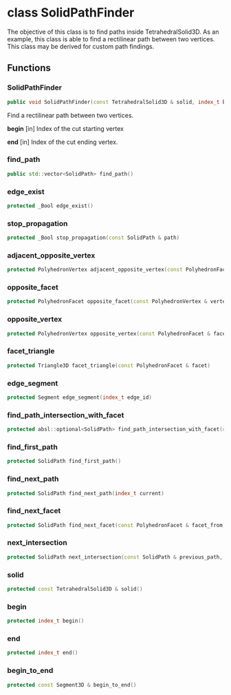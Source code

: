 # class SolidPathFinder


 The objective of this class is to find paths inside TetrahedralSolid3D. As an example, this class is able to find a rectilinear path between two vertices. This class may be derived for custom path findings.



## Functions

### SolidPathFinder

```cpp
public void SolidPathFinder(const TetrahedralSolid3D & solid, index_t begin, index_t end)
```


 Find a rectilinear path between two vertices.

**begin** [in] Index of the cut starting vertex

**end** [in] Index of the cut ending vertex.

### find_path

```cpp
public std::vector<SolidPath> find_path()
```


### edge_exist

```cpp
protected _Bool edge_exist()
```


### stop_propagation

```cpp
protected _Bool stop_propagation(const SolidPath & path)
```


### adjacent_opposite_vertex

```cpp
protected PolyhedronVertex adjacent_opposite_vertex(const PolyhedronFacet & facet)
```


### opposite_facet

```cpp
protected PolyhedronFacet opposite_facet(const PolyhedronVertex & vertex)
```


### opposite_vertex

```cpp
protected PolyhedronVertex opposite_vertex(const PolyhedronFacet & facet)
```


### facet_triangle

```cpp
protected Triangle3D facet_triangle(const PolyhedronFacet & facet)
```


### edge_segment

```cpp
protected Segment edge_segment(index_t edge_id)
```


### find_path_intersection_with_facet

```cpp
protected absl::optional<SolidPath> find_path_intersection_with_facet(const PolyhedronFacet & facet)
```


### find_first_path

```cpp
protected SolidPath find_first_path()
```


### find_next_path

```cpp
protected SolidPath find_next_path(index_t current)
```


### find_next_facet

```cpp
protected SolidPath find_next_facet(const PolyhedronFacet & facet_from)
```


### next_intersection

```cpp
protected SolidPath next_intersection(const SolidPath & previous_path, const SolidPath & current_path)
```


### solid

```cpp
protected const TetrahedralSolid3D & solid()
```


### begin

```cpp
protected index_t begin()
```


### end

```cpp
protected index_t end()
```


### begin_to_end

```cpp
protected const Segment3D & begin_to_end()
```




